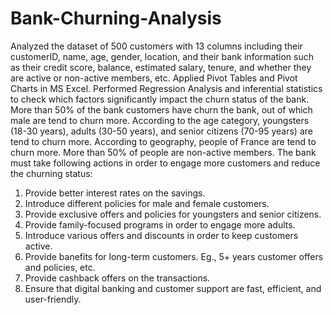 # Bank-Churning-Analysis
Analyzed the dataset of 500 customers with 13 columns including their customerID, name, age, gender, location, and their bank information such as their credit score, balance, estimated salary, tenure, and whether they are active or non-active members, etc. Applied Pivot Tables and Pivot Charts in MS Excel. Performed Regression Analysis and inferential statistics to check which factors significantly impact the churn status of the bank.
More than 50% of the bank customers have churn the bank, out of which male are tend to churn more. According to the age category, youngsters (18-30 years), adults (30-50 years), and senior citizens (70-95 years) are tend to churn more. According to geography, people of France are tend to churn more. More than 50% of people are non-active members.
The bank must take following actions in order to engage more customers and reduce the churning status:
1. Provide better interest rates on the savings.
2. Introduce different policies for male and female customers.
3. Provide exclusive offers and policies for youngsters and senior citizens.
4. Provide family-focused programs in order to engage more adults.
5. Introduce various offers and discounts in order to keep customers active.
6. Provide banefits for long-term customers. Eg., 5+ years customer offers and policies, etc.
7. Provide cashback offers on the transactions.
8. Ensure that digital banking and customer support are fast, efficient, and user-friendly.
